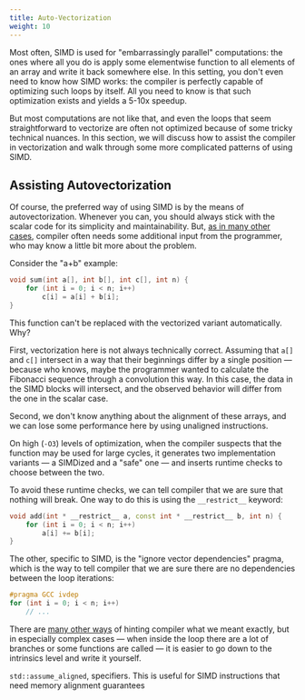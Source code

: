 ```yaml
---
title: Auto-Vectorization
weight: 10
---
```


Most often, SIMD is used for "embarrassingly parallel" computations: the ones where all you do is apply some elementwise function to all elements of an array and write it back somewhere else. In this setting, you don't even need to know how SIMD works: the compiler is perfectly capable of optimizing such loops by itself. All you need to know is that such optimization exists and yields a 5-10x speedup.

But most computations are not like that, and even the loops that seem straightforward to vectorize are often not optimized because of some tricky technical nuances. In this section, we will discuss how to assist the compiler in vectorization and walk through some more complicated patterns of using SIMD.

## Assisting Autovectorization

Of course, the preferred way of using SIMD is by the means of autovectorization. Whenever you can, you should always stick with the scalar code for its simplicity and maintainability. But, [as in many other cases](/hpc/analyzing-performance/compilation), compiler often needs some additional input from the programmer, who may know a little bit more about the problem.

Consider the "a+b" example:

```c++
void sum(int a[], int b[], int c[], int n) {
    for (int i = 0; i < n; i++)
        c[i] = a[i] + b[i];
}
```

This function can't be replaced with the vectorized variant automatically. Why?

First, vectorization here is not always technically correct. Assuming that `a[]` and `c[]` intersect in a way that their beginnings differ by a single position — because who knows, maybe the programmer wanted to calculate the Fibonacci sequence through a convolution this way. In this case, the data in the SIMD blocks will intersect, and the observed behavior will differ from the one in the scalar case.

Second, we don't know anything about the alignment of these arrays, and we can lose some performance here by using unaligned instructions.

On high (`-O3`) levels of optimization, when the compiler suspects that the function may be used for large cycles, it generates two implementation variants — a SIMDized and a "safe" one — and inserts runtime checks to choose between the two.

To avoid these runtime checks, we can tell compiler that we are sure that nothing will break. One way to do this is using the `__restrict__` keyword:

```cpp
void add(int * __restrict__ a, const int * __restrict__ b, int n) {
    for (int i = 0; i < n; i++)
        a[i] += b[i];
}
```

The other, specific to SIMD, is the "ignore vector dependencies" pragma, which is the way to tell compiler that we are sure there are no dependencies between the loop iterations:

```c++
#pragma GCC ivdep
for (int i = 0; i < n; i++)
    // ...
```

There are [many other ways](https://software.intel.com/sites/default/files/m/4/8/8/2/a/31848-CompilerAutovectorizationGuide.pdf) of hinting compiler what we meant exactly, but in especially complex cases — when inside the loop there are a lot of branches or some functions are called — it is easier to go down to the intrinsics level and write it yourself.

`std::assume_aligned`, specifiers. This is useful for SIMD instructions that need memory alignment guarantees
